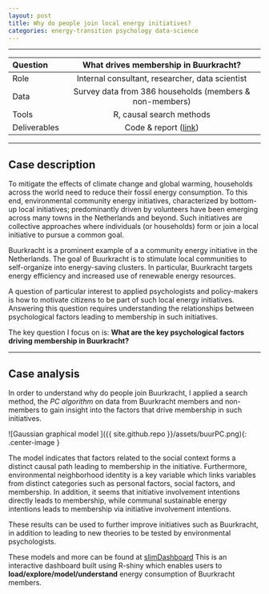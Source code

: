 ```yaml
---
layout: post
title: Why do people join local energy initiatives?
categories: energy-transition psychology data-science
---
```

---

 Question | What drives membership in Buurkracht?
 :--- | :---:
 Role   | Internal consultant, researcher, data scientist
 Data | Survey data from 386 households (members & non-members)
 Tools | R, causal search methods
 Deliverables |  Code & report ([link](https://doi.org/10.3389/fpsyg.2019.01050))

---

## Case description
To mitigate the effects of climate change and global warming, households across the world need to reduce their fossil energy consumption. To this end, environmental community energy initiatives, characterized by bottom-up local initiatives; predominantly driven by volunteers have been emerging across many towns in the Netherlands and beyond. Such initiatives  are collective approaches where individuals (or households) form or join a local initiative to pursue a common goal.

Buurkracht is a prominent example of a a community energy initiative in the Netherlands. The goal of Buurkracht is to stimulate local communities to self-organize into energy-saving clusters. In particular, Buurkracht targets energy efficiency and increased use of renewable energy resources.

A question of particular interest to applied psychologists and policy-makers is how to motivate citizens to be part of such local energy initiatives. Answering this question requires understanding the relationships between psychological factors leading to membership in such initiatives.

The key question I focus on is: **What are the key psychological factors driving membership in Buurkracht?**

* * *

## Case analysis
In order to understand why do people join Buurkracht, I applied a search method, the *PC algorithm* on data from Buurkracht members and non-members to gain insight into the factors that drive membership in such initiatives.

![Gaussian graphical model  ]({{ site.github.repo }}/assets/buurPC.png){: .center-image }

The model indicates that factors related to the social context forms a distinct causal path leading to membership in the initiative. Furthermore, environmental neighborhood identity is a key variable which links variables from distinct categories such as personal factors, social factors, and membership. In addition, it seems that initiative involvement intentions directly leads to membership, while communal sustainable energy intentions leads to membership via initiative involvement intentions.

These results can be used to further improve initiatives such as Buurkracht, in addition to leading to new theories to be tested by environmental psychologists.

These models and more can be found at <a href="https://nbhushan.shinyapps.io/slimDashboard/" target="_blank">slimDashboard</a>
This is an interactive dashboard built using R-shiny which enables users to **load/explore/model/understand** energy consumption of Buurkracht members.
